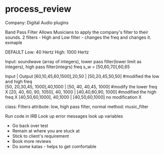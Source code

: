 # process_review
Company: Digital Audio plugins

Band Pass Filter
Allows Musicians to apply the company's filter to their sounds. 
2 filters - High and Low filter - changes the freq and changes it.
exmaple 

DEFAULT
Low: 40 Hertz
High: 1000 Hertz

Input: 
soundwave (array of integers), lower pass filter(lower limit as integers), high pass filter(integrs)
        freq
s_w = [50,60,70],60,65

Input                                  |          Output
[60,10,45,60,1500],20,50               | [50,20,45,50,50] #modified the low and high freq  
[50, 20,30,45, 1000],40,1000           |  [50, 40, 40,45, 1000]    #modify the lower freq X
[20, 40, 60, 90, 1050], 40, 1000       | [40,40,60,90, 1000]     #modified the high freq  X 
[40,50,60,1000], 40,1000               |  [40,50,60,1000] no modification  X

class: Filters
attribute: low, high pass filter, normal
method: music_filter




Run code in IRB
Look up error messages
look up variables


- Go back over test
- Remain at where you are stuck at
- Stick to client's requirement
- Book more reviews
- Do some katas - helps to get comfortable
